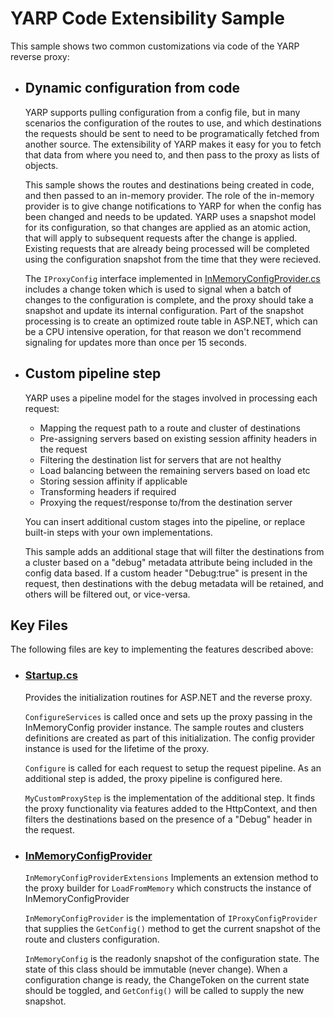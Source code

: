 # YARP Code Extensibility Sample

This sample shows two common customizations via code of the YARP reverse proxy:

- ## Dynamic configuration from code

  YARP supports pulling configuration from a config file, but in many scenarios the configuration of the routes to use, and which destinations the requests should be sent to need to be programatically fetched from another source. The extensibility of YARP makes it easy for you to fetch that data from where you need to, and then pass to the proxy as lists of objects.

  This sample shows the routes and destinations being created in code, and then passed to an in-memory provider. The role of the in-memory provider is to give change notifications to YARP for when the config has been changed and needs to be updated. YARP uses a snapshot model for its configuration, so that changes are applied as an atomic action, that will apply to subsequent requests after the change is applied. Existing requests that are already being processed will be completed using the configuration snapshot from the time that they were recieved.

  The ```IProxyConfig``` interface implemented in [InMemoryConfigProvider.cs](InMemoryConfigProvider.cs) includes a change token which is used to signal when a batch of changes to the configuration is complete, and the proxy should take a snapshot and update its internal configuration. Part of the snapshot processing is to create an optimized route table in ASP.NET, which can be a CPU intensive operation, for that reason we don't recommend signaling for updates more than once per 15 seconds. 

- ## Custom pipeline step

  YARP uses a pipeline model for the stages involved in processing each request:

  - Mapping the request path to a route and cluster of destinations
  - Pre-assigning servers based on existing session affinity headers in the request 
  - Filtering the destination list for servers that are not healthy
  - Load balancing between the remaining servers based on load etc
  - Storing session affinity if applicable
  - Transforming headers if required
  - Proxying the request/response to/from the destination server

  You can insert additional custom stages into the pipeline, or replace built-in steps with your own implementations.
  
  This sample adds an additional stage that will filter the destinations from a cluster based on a "debug" metadata attribute being included in the config data based. If a custom header "Debug:true" is present in the request, then destinations with the debug metadata will be retained, and others will be filtered out, or vice-versa.  

## Key Files

The following files are key to implementing the features described above:

- ### [Startup.cs](Startup.cs)
  Provides the initialization routines for ASP.NET and the reverse proxy.

  ```ConfigureServices``` is called once and sets up the proxy passing in the InMemoryConfig provider instance. The sample routes and clusters definitions are created as part of this initialization. The config provider instance is used for the lifetime of the proxy.

  ```Configure``` is called for each request to setup the request pipeline. As an additional step is added, the proxy pipeline is configured here. 
  
  ```MyCustomProxyStep``` is the implementation of the additional step. It finds the proxy functionality via features added to the HttpContext, and then filters the destinations based on the presence of a "Debug" header in the request.

- ### [InMemoryConfigProvider](InMemoryConfigProvider)
  
  ```InMemoryConfigProviderExtensions``` Implements an extension method to the proxy builder for ```LoadFromMemory``` which constructs the instance of InMemoryConfigProvider

  ```InMemoryConfigProvider``` is the implementation of ```IProxyConfigProvider``` that supplies the ```GetConfig()``` method to get the current snapshot of the route and clusters configuration.

  ```InMemoryConfig``` is the readonly snapshot of the configuration state. The state of this class should be immutable (never change). When a configuration change is ready, the ChangeToken on the current state should be toggled, and ```GetConfig()``` will be called to supply the new snapshot.


  
